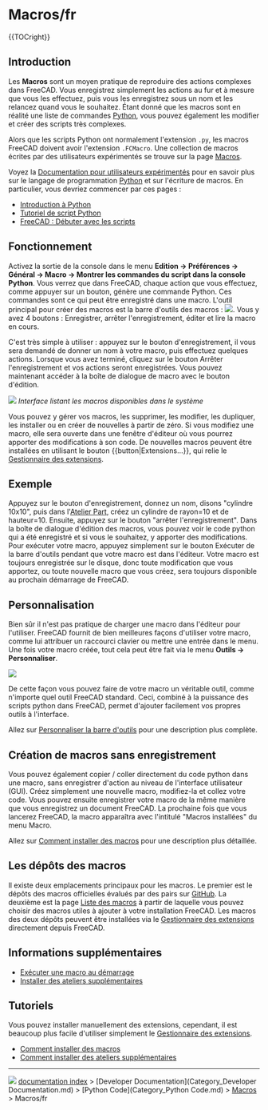 # Macros/fr
{{TOCright}}

## Introduction

Les **Macros** sont un moyen pratique de reproduire des actions complexes dans FreeCAD. Vous enregistrez simplement les actions au fur et à mesure que vous les effectuez, puis vous les enregistrez sous un nom et les relancez quand vous le souhaitez. Étant donné que les macros sont en réalité une liste de commandes [Python](Python/fr.md), vous pouvez également les modifier et créer des scripts très complexes.

Alors que les scripts Python ont normalement l\'extension `.py`, les macros FreeCAD doivent avoir l\'extension `.FCMacro`. Une collection de macros écrites par des utilisateurs expérimentés se trouve sur la page [Macros](Macros_recipes/fr.md).

Voyez la [Documentation pour utilisateurs expérimentés](Power_users_hub/fr.md) pour en savoir plus sur le langage de programmation [Python](Python/fr.md) et sur l\'écriture de macros. En particulier, vous devriez commencer par ces pages :

-   [Introduction à Python](Introduction_to_Python/fr.md)
-   [Tutoriel de script Python](Python_scripting_tutorial/fr.md)
-   [FreeCAD : Débuter avec les scripts](FreeCAD_Scripting_Basics/fr.md)

## Fonctionnement

Activez la sortie de la console dans le menu **Edition → Préférences → Général → Macro → Montrer les commandes du script dans la console Python**. Vous verrez que dans FreeCAD, chaque action que vous effectuez, comme appuyer sur un bouton, génère une commande Python. Ces commandes sont ce qui peut être enregistré dans une macro. L\'outil principal pour créer des macros est la barre d\'outils des macros : ![](images/Macros_toolbar.jpg ). Vous y avez 4 boutons : Enregistrer, arrêter l\'enregistrement, éditer et lire la macro en cours.

C\'est très simple à utiliser : appuyez sur le bouton d\'enregistrement, il vous sera demandé de donner un nom à votre macro, puis effectuez quelques actions. Lorsque vous avez terminé, cliquez sur le bouton Arrêter l\'enregistrement et vos actions seront enregistrées. Vous pouvez maintenant accéder à la boîte de dialogue de macro avec le bouton d\'édition.

![](images/Macros.png ) 
*Interface listant les macros disponibles dans le système*

Vous pouvez y gérer vos macros, les supprimer, les modifier, les dupliquer, les installer ou en créer de nouvelles à partir de zéro. Si vous modifiez une macro, elle sera ouverte dans une fenêtre d\'éditeur où vous pourrez apporter des modifications à son code. De nouvelles macros peuvent être installées en utilisant le bouton {{button|Extensions...}}, qui relie le [Gestionnaire des extensions](Std_AddonMgr/fr.md).

## Exemple

Appuyez sur le bouton d\'enregistrement, donnez un nom, disons \"cylindre 10x10\", puis dans l\'[Atelier Part](Part_Workbench/fr.md), créez un cylindre de rayon=10 et de hauteur=10. Ensuite, appuyez sur le bouton \"arrêter l\'enregistrement\". Dans la boîte de dialogue d\'édition des macros, vous pouvez voir le code python qui a été enregistré et si vous le souhaitez, y apporter des modifications. Pour exécuter votre macro, appuyez simplement sur le bouton Exécuter de la barre d\'outils pendant que votre macro est dans l\'éditeur. Votre macro est toujours enregistrée sur le disque, donc toute modification que vous apportez, ou toute nouvelle macro que vous créez, sera toujours disponible au prochain démarrage de FreeCAD.

## Personnalisation

Bien sûr il n\'est pas pratique de charger une macro dans l\'éditeur pour l\'utiliser. FreeCAD fournit de bien meilleures façons d\'utiliser votre macro, comme lui attribuer un raccourci clavier ou mettre une entrée dans le menu. Une fois votre macro créée, tout cela peut être fait via le menu **Outils → Personnaliser**.

![](images/Macros_config.jpg )

De cette façon vous pouvez faire de votre macro un véritable outil, comme n\'importe quel outil FreeCAD standard. Ceci, combiné à la puissance des scripts python dans FreeCAD, permet d\'ajouter facilement vos propres outils à l\'interface.

Allez sur [Personnaliser la barre d\'outils](Customize_Toolbars/fr.md) pour une description plus complète.

## Création de macros sans enregistrement 

Vous pouvez également copier / coller directement du code python dans une macro, sans enregistrer d\'action au niveau de l\'interface utilisateur (GUI). Créez simplement une nouvelle macro, modifiez-la et collez votre code. Vous pouvez ensuite enregistrer votre macro de la même manière que vous enregistrez un document FreeCAD. La prochaine fois que vous lancerez FreeCAD, la macro apparaîtra avec l\'intitulé \"Macros installées\" du menu Macro.

Allez sur [Comment installer des macros](How_to_install_macros/fr.md) pour une description plus détaillée.

## Les dépôts des macros 

Il existe deux emplacements principaux pour les macros. Le premier est le dépôts des macros officielles évalués par des pairs sur [GitHub](https://github.com/FreeCAD/FreeCAD-macros). La deuxième est la page [Liste des macros](Macros_recipes/fr.md) à partir de laquelle vous pouvez choisir des macros utiles à ajouter à votre installation FreeCAD. Les macros des deux dépôts peuvent être installées via le [Gestionnaire des extensions](Std_AddonMgr/fr.md) directement depuis FreeCAD.

## Informations supplémentaires 

-   [Exécuter une macro au démarrage](Macro_at_Startup/fr.md)
-   [Installer des ateliers supplémentaires](Installing_more_workbenches/fr.md)

## Tutoriels

Vous pouvez installer manuellement des extensions, cependant, il est beaucoup plus facile d\'utiliser simplement le [Gestionnaire des extensions](Std_AddonMgr/fr.md).

-   [Comment installer des macros](How_to_install_macros/fr.md)
-   [Comment installer des ateliers supplémentaires](How_to_install_additional_workbenches/fr.md)



---
![](images/Button_right.svg) [documentation index](../README.md) > [Developer Documentation](Category_Developer Documentation.md) > [Python Code](Category_Python Code.md) > [Macros](Category_Macros.md) > Macros/fr
